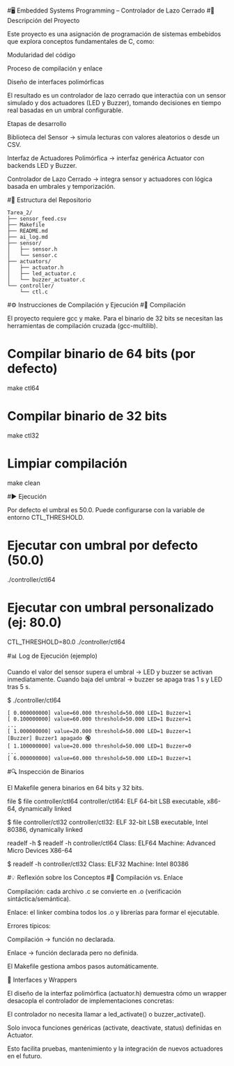 #🖥️ Embedded Systems Programming – Controlador de Lazo Cerrado
#📌 Descripción del Proyecto

Este proyecto es una asignación de programación de sistemas embebidos que explora conceptos fundamentales de C, como:

Modularidad del código

Proceso de compilación y enlace

Diseño de interfaces polimórficas

El resultado es un controlador de lazo cerrado que interactúa con un sensor simulado y dos actuadores (LED y Buzzer), tomando decisiones en tiempo real basadas en un umbral configurable.

Etapas de desarrollo

Biblioteca del Sensor → simula lecturas con valores aleatorios o desde un CSV.

Interfaz de Actuadores Polimórfica → interfaz genérica Actuator con backends LED y Buzzer.

Controlador de Lazo Cerrado → integra sensor y actuadores con lógica basada en umbrales y temporización.

#📂 Estructura del Repositorio

```text
Tarea_2/
├── sensor_feed.csv
├── Makefile
├── README.md
├── ai_log.md
├── sensor/
│   ├── sensor.h
│   └── sensor.c
├── actuators/
│   ├── actuator.h
│   ├── led_actuator.c
│   └── buzzer_actuator.c
└── controller/
    └── ctl.c
```


#⚙️ Instrucciones de Compilación y Ejecución
#🔨 Compilación

El proyecto requiere gcc y make. Para el binario de 32 bits se necesitan las herramientas de compilación cruzada (gcc-multilib).

# Compilar binario de 64 bits (por defecto)
make ctl64

# Compilar binario de 32 bits
make ctl32

# Limpiar compilación
make clean

#▶️ Ejecución

Por defecto el umbral es 50.0. Puede configurarse con la variable de entorno CTL_THRESHOLD.

# Ejecutar con umbral por defecto (50.0)
./controller/ctl64

# Ejecutar con umbral personalizado (ej: 80.0)
CTL_THRESHOLD=80.0 ./controller/ctl64

#📊 Log de Ejecución (ejemplo)

Cuando el valor del sensor supera el umbral → LED y buzzer se activan inmediatamente.
Cuando baja del umbral → buzzer se apaga tras 1 s y LED tras 5 s.

$ ./controller/ctl64
```text
[ 0.000000000] value=60.000 threshold=50.000 LED=1 Buzzer=1
[ 0.100000000] value=60.000 threshold=50.000 LED=1 Buzzer=1
...
[ 1.000000000] value=20.000 threshold=50.000 LED=1 Buzzer=1
[Buzzer] Buzzer1 apagado 🔇
[ 1.100000000] value=20.000 threshold=50.000 LED=1 Buzzer=0
...
[ 6.000000000] value=60.000 threshold=50.000 LED=1 Buzzer=1
```

#🔍 Inspección de Binarios

El Makefile genera binarios en 64 bits y 32 bits.

file
$ file controller/ctl64
controller/ctl64: ELF 64-bit LSB executable, x86-64, dynamically linked

$ file controller/ctl32
controller/ctl32: ELF 32-bit LSB executable, Intel 80386, dynamically linked

readelf -h
$ readelf -h controller/ctl64
Class:     ELF64
Machine:   Advanced Micro Devices X86-64

$ readelf -h controller/ctl32
Class:     ELF32
Machine:   Intel 80386

#💡 Reflexión sobre los Conceptos
#🔹 Compilación vs. Enlace

Compilación: cada archivo .c se convierte en .o (verificación sintáctica/semántica).

Enlace: el linker combina todos los .o y librerías para formar el ejecutable.

Errores típicos:

Compilación → función no declarada.

Enlace → función declarada pero no definida.

El Makefile gestiona ambos pasos automáticamente.

🔹 Interfaces y Wrappers

El diseño de la interfaz polimórfica (actuator.h) demuestra cómo un wrapper desacopla el controlador de implementaciones concretas:

El controlador no necesita llamar a led_activate() o buzzer_activate().

Solo invoca funciones genéricas (activate, deactivate, status) definidas en Actuator.

Esto facilita pruebas, mantenimiento y la integración de nuevos actuadores en el futuro.